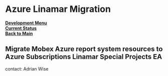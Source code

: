 # Azure Linamar Migration

**[Development Menu](./menu.md)**\
**[Current Status](../status/weekly/current_status.md)**\
**[Back to Main](../../README.md)**

## Migrate Mobex Azure report system resources to Azure Subscriptions Linamar Special Projects EA 

contact: Adrian Wise